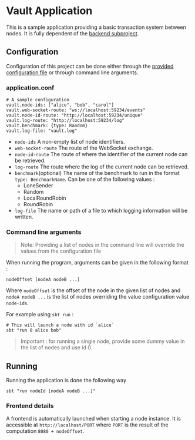 # Vault Application

This is a sample application providing a basic transaction system between nodes.
It is fully dependent of the [backend subproject](../backend).

## Configuration

Configuration of this project can be done either through the [provided configuration file](src/main/resources/application.conf) or through command line arguments.

### application.conf
```console
# A sample configuration
vault.node-ids: ["alice", "bob", "carol"]
vault.web-socket-route: "ws://localhost:59234/events"
vault.node-id-route: "http://localhost:59234/unique"
vault.log-route: "http://localhost:59234/log"
vault.benchmark: {type: Random}
vault.log-file: "vault.log"
```

- `node-ids` A non-empty list of node identifiers.
- `web-socket-route` The route of the WebSocket exchange.
- `node-id-route` The route of where the identifier of the current node can be retrieved.
- `log-route` The route where the log of the current node can be retrieved.
- `benchmark`(optional) The name of the benchmark to run in the format `type: BenchmarkName`. Can be one of the following values :
    - LoneSender
    - Random
    - LocalRoundRobin
    - RoundRobin
- `log-file` The name or path of a file to which logging information will be written.


### Command line arguments 
> Note: Providing a list of nodes in the command line will override the values from the configuration file

When running the program, arguments can be given in the following format :

```console
nodeOffset [nodeA nodeB ...]
```

Where `nodeOffset` is the offset of the node in the given list of nodes and `nodeA nodeB ...` is the list of nodes overriding the value configuration value `node-ids`.

For example using `sbt run` :
```console
# This will launch a node with id `alice`
sbt "run 0 alice bob"
```

> Important : for running a single node, provide some dummy value in the list of nodes and use id 0.

## Running

Running the application is done the following way

```console
sbt "run nodeId [nodeA nodeB ...]"
```

### Frontend details

A frontend is automatically launched when starting a node instance. It is accessible at `http://localhost/PORT` where `PORT` is the result of the computation `8080 + nodeOffset`.